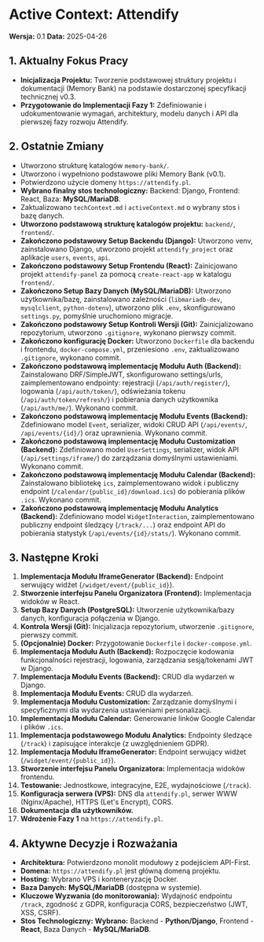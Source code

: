 # Active Context: Attendify

**Wersja:** 0.1
**Data:** 2025-04-26

## 1. Aktualny Fokus Pracy

*   **Inicjalizacja Projektu:** Tworzenie podstawowej struktury projektu i dokumentacji (Memory Bank) na podstawie dostarczonej specyfikacji technicznej v0.3.
*   **Przygotowanie do Implementacji Fazy 1:** Zdefiniowanie i udokumentowanie wymagań, architektury, modelu danych i API dla pierwszej fazy rozwoju Attendify.

## 2. Ostatnie Zmiany

*   Utworzono strukturę katalogów `memory-bank/`.
*   Utworzono i wypełniono podstawowe pliki Memory Bank (v0.1).
*   Potwierdzono użycie domeny `https://attendify.pl`.
*   **Wybrano finalny stos technologiczny:** Backend: Django, Frontend: React, Baza: **MySQL/MariaDB**.
*   Zaktualizowano `techContext.md` i `activeContext.md` o wybrany stos i bazę danych.
*   **Utworzono podstawową strukturę katalogów projektu:** `backend/`, `frontend/`.
*   **Zakończono podstawowy Setup Backendu (Django):** Utworzono venv, zainstalowano Django, utworzono projekt `attendify_project` oraz aplikacje `users`, `events`, `api`.
*   **Zakończono podstawowy Setup Frontendu (React):** Zainicjowano projekt `attendify-panel` za pomocą `create-react-app` w katalogu `frontend/`.
*   **Zakończono Setup Bazy Danych (MySQL/MariaDB):** Utworzono użytkownika/bazę, zainstalowano zależności (`libmariadb-dev`, `mysqlclient`, `python-dotenv`), utworzono plik `.env`, skonfigurowano `settings.py`, pomyślnie uruchomiono migracje.
*   **Zakończono podstawowy Setup Kontroli Wersji (Git):** Zainicjalizowano repozytorium, utworzono `.gitignore`, wykonano pierwszy commit.
*   **Zakończono konfigurację Docker:** Utworzono `Dockerfile` dla backendu i frontendu, `docker-compose.yml`, przeniesiono `.env`, zaktualizowano `.gitignore`, wykonano commit.
*   **Zakończono podstawową implementację Modułu Auth (Backend):** Zainstalowano DRF/SimpleJWT, skonfigurowano settings/urls, zaimplementowano endpointy: rejestracji (`/api/auth/register/`), logowania (`/api/auth/token/`), odświeżania tokenu (`/api/auth/token/refresh/`) i pobierania danych użytkownika (`/api/auth/me/`). Wykonano commit.
*   **Zakończono podstawową implementację Modułu Events (Backend):** Zdefiniowano model `Event`, serializer, widoki CRUD API (`/api/events/`, `/api/events/{id}/`) oraz uprawnienia. Wykonano commit.
*   **Zakończono podstawową implementację Modułu Customization (Backend):** Zdefiniowano model `UserSettings`, serializer, widok API (`/api/settings/iframe/`) do zarządzania domyślnymi ustawieniami. Wykonano commit.
*   **Zakończono podstawową implementację Modułu Calendar (Backend):** Zainstalowano bibliotekę `ics`, zaimplementowano widok i publiczny endpoint (`/calendar/{public_id}/download.ics`) do pobierania plików `.ics`. Wykonano commit.
*   **Zakończono podstawową implementację Modułu Analytics (Backend):** Zdefiniowano model `WidgetInteraction`, zaimplementowano publiczny endpoint śledzący (`/track/...`) oraz endpoint API do pobierania statystyk (`/api/events/{id}/stats/`). Wykonano commit.

## 3. Następne Kroki

1.  **Implementacja Modułu IframeGenerator (Backend):** Endpoint serwujący widżet (`/widget/event/{public_id}`).
2.  **Stworzenie interfejsu Panelu Organizatora (Frontend):** Implementacja widoków w React.
3.  **Setup Bazy Danych (PostgreSQL):** Utworzenie użytkownika/bazy danych, konfiguracja połączenia w Django.
4.  **Kontrola Wersji (Git):** Inicjalizacja repozytorium, utworzenie `.gitignore`, pierwszy commit.
5.  **(Opcjonalnie) Docker:** Przygotowanie `Dockerfile` i `docker-compose.yml`.
6.  **Implementacja Modułu Auth (Backend):** Rozpoczęcie kodowania funkcjonalności rejestracji, logowania, zarządzania sesją/tokenami JWT w Django.
3.  **Implementacja Modułu Events (Backend):** CRUD dla wydarzeń w Django.
4.  **Implementacja Modułu Events:** CRUD dla wydarzeń.
5.  **Implementacja Modułu Customization:** Zarządzanie domyślnymi i specyficznymi dla wydarzenia ustawieniami personalizacji.
6.  **Implementacja Modułu Calendar:** Generowanie linków Google Calendar i plików `.ics`.
7.  **Implementacja podstawowego Modułu Analytics:** Endpointy śledzące (`/track`) i zapisujące interakcje (z uwzględnieniem GDPR).
8.  **Implementacja Modułu IframeGenerator:** Endpoint serwujący widżet (`/widget/event/{public_id}`).
9.  **Stworzenie interfejsu Panelu Organizatora:** Implementacja widoków frontendu.
10. **Testowanie:** Jednostkowe, integracyjne, E2E, wydajnościowe (`/track`).
11. **Konfiguracja serwera (VPS):** DNS dla `attendify.pl`, serwer WWW (Nginx/Apache), HTTPS (Let's Encrypt), CORS.
12. **Dokumentacja dla użytkowników.**
13. **Wdrożenie Fazy 1** na `https://attendify.pl`.

## 4. Aktywne Decyzje i Rozważania

*   **Architektura:** Potwierdzono monolit modułowy z podejściem API-First.
*   **Domena:** `https://attendify.pl` jest główną domeną projektu.
*   **Hosting:** Wybrano VPS i konteneryzację Docker.
*   **Baza Danych:** **MySQL/MariaDB** (dostępna w systemie).
*   **Kluczowe Wyzwania (do monitorowania):** Wydajność endpointu `/track`, zgodność z GDPR, konfiguracja CORS, bezpieczeństwo (JWT, XSS, CSRF).
*   **Stos Technologiczny:** **Wybrano:** Backend - **Python/Django**, Frontend - **React**, Baza Danych - **MySQL/MariaDB**.
